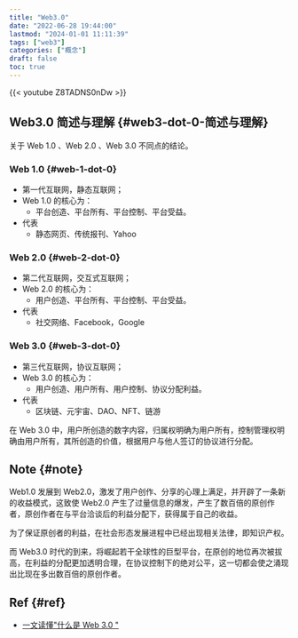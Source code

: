 ```yaml
---
title: "Web3.0"
date: "2022-06-28 19:44:00"
lastmod: "2024-01-01 11:11:39"
tags: ["web3"]
categories: ["概念"]
draft: false
toc: true
---
```


{{< youtube Z8TADNS0nDw >}}


## Web3.0 简述与理解 {#web3-dot-0-简述与理解}

关于 Web 1.0 、Web 2.0 、Web 3.0 不同点的结论。


### Web 1.0 {#web-1-dot-0}

-   第一代互联网，静态互联网；
-   Web 1.0 的核心为：
    -   平台创造、平台所有、平台控制、平台受益。
-   代表
    -   静态网页、传统报刊、Yahoo


### Web 2.0 {#web-2-dot-0}

-   第二代互联网，交互式互联网；
-   Web 2.0 的核心为：
    -   用户创造、平台所有、平台控制、平台受益。
-   代表
    -   社交网络、Facebook，Google


### Web 3.0 {#web-3-dot-0}

-   第三代互联网，协议互联网；
-   Web 3.0 的核心为：
    -   用户创造、用户所有、用户控制、协议分配利益。
-   代表
    -   区块链、元宇宙、DAO、NFT、链游

在 Web 3.0 中，用户所创造的数字内容，归属权明确为用户所有，控制管理权明确由用户所有，其所创造的价值，根据用户与他人签订的协议进行分配。


## Note {#note}

Web1.0 发展到 Web2.0，激发了用户创作、分享的心理上满足，并开辟了一条新的收益模式，这致使 Web2.0 产生了过量信息的爆发，产生了数百倍的原创作者，原创作者在与平台洽谈后的利益分配下，获得属于自己的收益。

为了保证原创者的利益，在社会形态发展进程中已经出现相关法律，即知识产权。

而 Web3.0 时代的到来，将崛起若干全球性的巨型平台，在原创的地位再次被拔高，在利益的分配更加透明合理，在协议控制下的绝对公平，这一切都会使之涌现出比现在多出数百倍的原创作者。


## Ref {#ref}

-   [一文读懂"什么是 Web 3.0 "](https://zhuanlan.zhihu.com/p/451172211)
